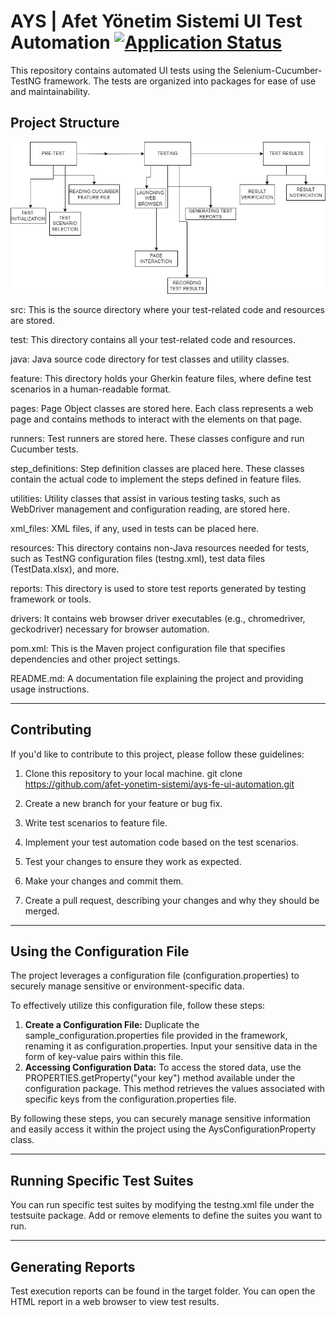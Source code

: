 # AYS | Afet Yönetim Sistemi UI Test Automation [![Application Status](https://github.com/afet-yonetim-sistemi/ays-fe-ui-automation/actions/workflows/application-health-checker.yml/badge.svg)](https://github.com/afet-yonetim-sistemi/ays-fe-ui-automation/actions/workflows/application-health-checker.yml)

This repository contains automated UI tests using the Selenium-Cucumber-TestNG framework. The tests are organized into packages for ease of use and maintainability.

## Project Structure

![Framework Flowchart](AYS_FLOWCHART.jpg?raw=true)


src: This is the source directory where your test-related code and resources are stored.

test: This directory contains all your test-related code and resources.

java: Java source code directory for test classes and utility classes.

feature: This directory holds your Gherkin feature files, where define test scenarios in a human-readable format.

pages: Page Object classes are stored here. Each class represents a web page and contains methods to interact with the elements on that page.

runners: Test runners are stored here. These classes configure and run Cucumber tests.

step_definitions: Step definition classes are placed here. These classes contain the actual code to implement the steps defined in feature files.

utilities: Utility classes that assist in various testing tasks, such as WebDriver management and configuration reading, are stored here.

xml_files: XML files, if any, used in tests can be placed here.

resources: This directory contains non-Java resources needed for tests, such as TestNG configuration files (testng.xml), test data files (TestData.xlsx), and more.

reports: This directory is used to store test reports generated by testing framework or tools.

drivers: It contains web browser driver executables (e.g., chromedriver, geckodriver) necessary for browser automation.

pom.xml: This is the Maven project configuration file that specifies dependencies and other project settings.

README.md: A documentation file explaining the project and providing usage instructions.

---

## Contributing

If you'd like to contribute to this project, please follow these guidelines:
1. Clone this repository to your local machine.
git clone https://github.com/afet-yonetim-sistemi/ays-fe-ui-automation.git

2. Create a new branch for your feature or bug fix.

3. Write test scenarios to feature file.

4. Implement your test automation code based on the test scenarios.

5. Test your changes to ensure they work as expected.

6. Make your changes and commit them.

7. Create a pull request, describing your changes and why they should be merged.

---
## Using the Configuration File

The project leverages a configuration file (configuration.properties) to securely manage sensitive or environment-specific data.

To effectively utilize this configuration file, follow these steps:
1. **Create a Configuration File:** Duplicate the sample_configuration.properties file provided in the framework,
   renaming it as configuration.properties. Input your sensitive data in the form of key-value pairs within this file.
2. **Accessing Configuration Data:** To access the stored data, use the PROPERTIES.getProperty("your key")
   method available under the configuration package. This method retrieves the values associated with specific keys from the
   configuration.properties file.

By following these steps, you can securely manage sensitive information and easily access it within the project using the AysConfigurationProperty class.

---

## Running Specific Test Suites

You can run specific test suites by modifying the testng.xml file under the testsuite package. Add or remove <suite> elements to define the suites you want to run.

---

## Generating Reports

Test execution reports can be found in the target folder. You can open the HTML report in a web browser to view
test results.



